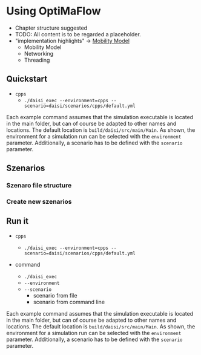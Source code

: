 # Using OptiMaFlow

- Chapter structure suggested
- TODO: All content is to be regarded a placeholder.
- "implementation highlights" -> [Mobility Model](./mobility_model.md)
    - Mobility Model
    - Networking
    - Threading

## Quickstart

- `cpps`
    - `./daisi_exec --environment=cpps --scenario=daisi/scenarios/cpps/default.yml`

Each example command assumes that the simulation executable is located in the main folder, but can of course be adapted to other names and locations.
The default location is `build/daisi/src/main/Main`.
As shown, the environment for a simulation run can be selected with the `environment` parameter.
Additionally, a scenario has to be defined with the `scenario` parameter.

## Szenarios

### Szenaro file structure

### Create new szenarios

## Run it

- `cpps`
    - `./daisi_exec --environment=cpps --scenario=daisi/scenarios/cpps/default.yml`

- command
    - `./daisi_exec`
    - `--environment`
    - `--scenario`
        - scenario from file
        - scenario from command line

Each example command assumes that the simulation executable is located in the main folder, but can of course be adapted to other names and locations.
The default location is `build/daisi/src/main/Main`.
As shown, the environment for a simulation run can be selected with the `environment` parameter.
Additionally, a scenario has to be defined with the `scenario` parameter.
